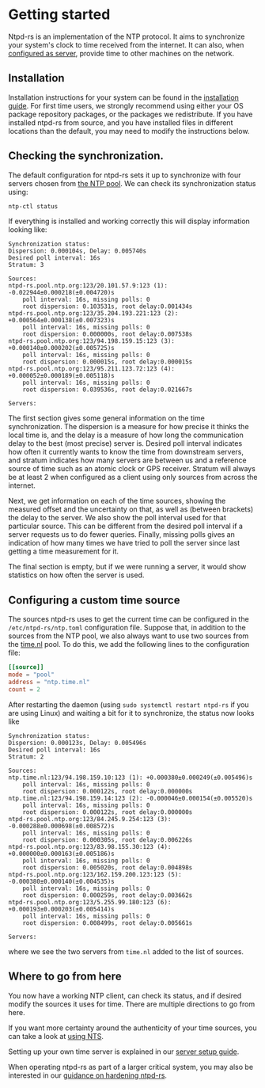 # Getting started

Ntpd-rs is an implementation of the NTP protocol. It aims to synchronize your system's clock to time received from the internet. It can also, when [configured as server](server-setup.md), provide time to other machines on the network.

## Installation

Installation instructions for your system can be found in the [installation guide](installation.md). For first time users, we strongly recommend using either your OS package repository packages, or the packages we redistribute. If you have installed ntpd-rs from source, and you have installed files in different locations than the default, you may need to modify the instructions below.

## Checking the synchronization.

The default configuration for ntpd-rs  sets it up to synchronize with four servers chosen from [the NTP pool](https://www.ntppool.org). We can check its synchronization status using:
```sh
ntp-ctl status
```

If everything is installed and working correctly this will display information looking like:
```
Synchronization status:
Dispersion: 0.000104s, Delay: 0.005740s
Desired poll interval: 16s
Stratum: 3

Sources:
ntpd-rs.pool.ntp.org:123/20.101.57.9:123 (1): -0.022944±0.000218(±0.004720)s
    poll interval: 16s, missing polls: 0
    root dispersion: 0.103531s, root delay:0.001434s
ntpd-rs.pool.ntp.org:123/35.204.193.221:123 (2): +0.000564±0.000138(±0.007323)s
    poll interval: 16s, missing polls: 0
    root dispersion: 0.000000s, root delay:0.007538s
ntpd-rs.pool.ntp.org:123/94.198.159.15:123 (3): +0.000140±0.000202(±0.005725)s
    poll interval: 16s, missing polls: 0
    root dispersion: 0.000015s, root delay:0.000015s
ntpd-rs.pool.ntp.org:123/95.211.123.72:123 (4): +0.000052±0.000189(±0.005118)s
    poll interval: 16s, missing polls: 0
    root dispersion: 0.039536s, root delay:0.021667s

Servers:

```

The first section gives some general information on the time synchronization. The dispersion is a measure for how precise it thinks the local time is, and the delay is a measure of how long the communication delay to the best (most precise) server is. Desired poll interval indicates how often it currently wants to know the time from downstream servers, and stratum indicates how many servers are between us and a reference source of time such as an atomic clock or GPS receiver. Stratum will always be at least 2 when configured as a client using only sources from across the internet.

Next, we get information on each of the time sources, showing the measured offset and the uncertainty on that, as well as (between brackets) the delay to the server. We also show the poll interval used for that particular source. This can be different from the desired poll interval if a server requests us to do fewer queries. Finally, missing polls gives an indication of how many times we have tried to poll the server since last getting a time measurement for it.

The final section is empty, but if we were running a server, it would show statistics on how often the server is used.

## Configuring a custom time source

The sources ntpd-rs uses to get the current time can be configured in the `/etc/ntpd-rs/ntp.toml` configuration file. Suppose that, in addition to the sources from the NTP pool, we also always want to use two sources from the [time.nl](https://time.nl) pool. To do this, we add the following lines to the configuration file:
```toml
[[source]]
mode = "pool"
address = "ntp.time.nl"
count = 2
```

After restarting the daemon (using `sudo systemctl restart ntpd-rs` if you are using Linux) and waiting a bit for it to synchronize, the status now looks like
```
Synchronization status:
Dispersion: 0.000123s, Delay: 0.005496s
Desired poll interval: 16s
Stratum: 2

Sources:
ntp.time.nl:123/94.198.159.10:123 (1): +0.000380±0.000249(±0.005496)s
    poll interval: 16s, missing polls: 0
    root dispersion: 0.000122s, root delay:0.000000s
ntp.time.nl:123/94.198.159.14:123 (2): -0.000046±0.000154(±0.005520)s
    poll interval: 16s, missing polls: 0
    root dispersion: 0.000122s, root delay:0.000000s
ntpd-rs.pool.ntp.org:123/84.245.9.254:123 (3): -0.000288±0.000698(±0.008572)s
    poll interval: 16s, missing polls: 0
    root dispersion: 0.000305s, root delay:0.006226s
ntpd-rs.pool.ntp.org:123/83.98.155.30:123 (4): +0.000000±0.000163(±0.005186)s
    poll interval: 16s, missing polls: 0
    root dispersion: 0.005020s, root delay:0.004898s
ntpd-rs.pool.ntp.org:123/162.159.200.123:123 (5): -0.000380±0.000140(±0.004535)s
    poll interval: 16s, missing polls: 0
    root dispersion: 0.000259s, root delay:0.003662s
ntpd-rs.pool.ntp.org:123/5.255.99.180:123 (6): +0.000193±0.000203(±0.005414)s
    poll interval: 16s, missing polls: 0
    root dispersion: 0.008499s, root delay:0.005661s

Servers:

```
where we see the two servers from `time.nl` added to the list of sources.

## Where to go from here

You now have a working NTP client, can check its status, and if desired modify
the sources it uses for time. There are multiple directions to go from here.

If you want more certainty around the authenticity of your time sources, you
can take a look at [using NTS](nts.md).

Setting up your own time server is explained in our [server setup guide](server-setup.md).

When operating ntpd-rs as part of a larger critical system, you may also be
interested in our [guidance on hardening ntpd-rs](security-guidance.md).
